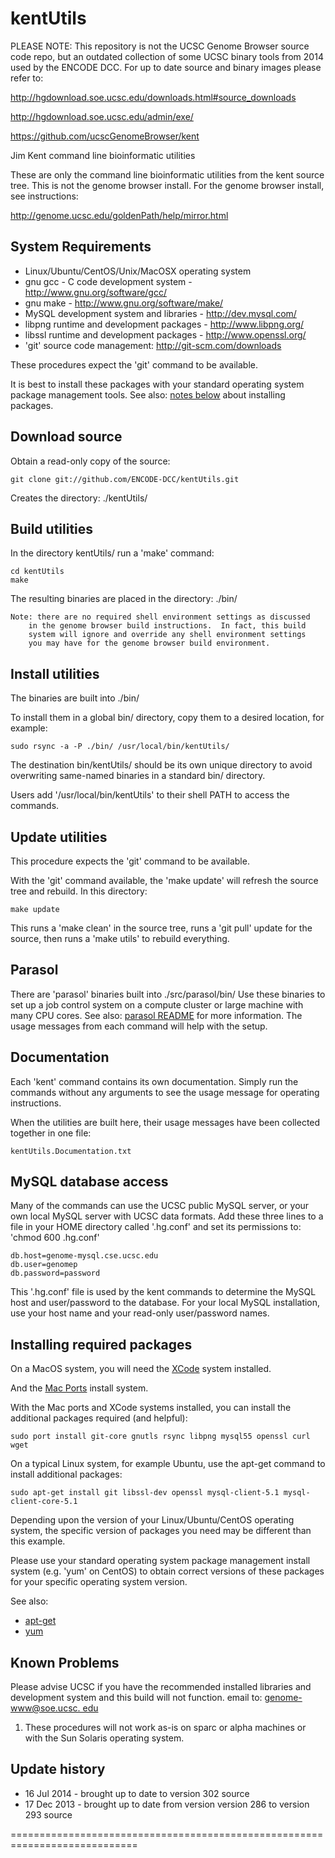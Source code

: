 kentUtils
====================

PLEASE NOTE: This repository is not the UCSC Genome Browser source
code repo, but an outdated collection of some UCSC binary tools from
2014 used by the ENCODE DCC.  For up to date source and binary images
please refer to:

  http://hgdownload.soe.ucsc.edu/downloads.html#source_downloads
  
  http://hgdownload.soe.ucsc.edu/admin/exe/
  
  https://github.com/ucscGenomeBrowser/kent
 
Jim Kent command line bioinformatic utilities

These are only the command line bioinformatic utilities
from the kent source tree.  This is not the genome browser install.
For the genome browser install, see instructions:

  http://genome.ucsc.edu/goldenPath/help/mirror.html

System Requirements
-------------------

* Linux/Ubuntu/CentOS/Unix/MacOSX operating system
* gnu gcc - C code development system - http://www.gnu.org/software/gcc/
* gnu make - http://www.gnu.org/software/make/
* MySQL development system and libraries - http://dev.mysql.com/
* libpng runtime and development packages - http://www.libpng.org/
* libssl runtime and development packages - http://www.openssl.org/
* 'git' source code management: http://git-scm.com/downloads

These procedures expect the 'git' command to be available.

It is best to install these packages with your standard operating
system package management tools.
See also: [notes below](https://github.com/ENCODE-DCC/kentUtils#installing-required-packages) about installing packages.


Download source
---------------

Obtain a read-only copy of the source:

    git clone git://github.com/ENCODE-DCC/kentUtils.git

Creates the directory: ./kentUtils/

Build utilities
---------------

In the directory kentUtils/ run a 'make' command:

    cd kentUtils
    make

The resulting binaries are placed in the directory: ./bin/

    Note: there are no required shell environment settings as discussed
        in the genome browser build instructions.  In fact, this build
        system will ignore and override any shell environment settings
        you may have for the genome browser build environment.

Install utilities
-----------------

The binaries are built into ./bin/

To install them in a global bin/ directory, copy them
to a desired location, for example:

    sudo rsync -a -P ./bin/ /usr/local/bin/kentUtils/

The destination bin/kentUtils/ should be its own unique directory
to avoid overwriting same-named binaries in a standard bin/ directory.

Users add '/usr/local/bin/kentUtils' to their shell PATH
to access the commands.

Update utilities
----------------

This procedure expects the 'git' command to be available.

With the 'git' command available, the 'make update' will refresh
the source tree and rebuild.  In this directory:

    make update

This runs a 'make clean' in the source tree, runs a 'git pull' update
for the source, then runs a 'make utils' to rebuild everything.

Parasol
-------

There are 'parasol' binaries built into ./src/parasol/bin/
Use these binaries to set up a job control system on a compute cluster
or large machine with many CPU cores.
See also: [parasol README](http://genecats.cse.ucsc.edu/eng/parasol.htm)
for more information.  The usage messages from each command will help
with the setup.

Documentation
-------------

Each 'kent' command contains its own documentation.  Simply run the
commands without any arguments to see the usage message for operating
instructions.

When the utilities are built here, their usage messages have
been collected together in one file:

    kentUtils.Documentation.txt

MySQL database access
---------------------

Many of the commands can use the UCSC public MySQL server, or
your own local MySQL server with UCSC data formats.  Add these three
lines to a file in your HOME directory called '.hg.conf' and set
its permissions to: 'chmod 600 .hg.conf'

    db.host=genome-mysql.cse.ucsc.edu
    db.user=genomep
    db.password=password

This '.hg.conf' file is used by the kent commands to determine the
MySQL host and user/password to the database.  For your local MySQL
installation, use your host name and your read-only user/password names.

Installing required packages
----------------------------

On a MacOS system, you will need the [XCode](https://developer.apple.com/xcode/)
system installed.

And the [Mac Ports](http://www.macports.org/) install system.

With the Mac ports and XCode systems installed, you can install
the additional packages required (and helpful):

    sudo port install git-core gnutls rsync libpng mysql55 openssl curl wget

On a typical Linux system, for example Ubuntu, use the apt-get command
to install additional packages:

    sudo apt-get install git libssl-dev openssl mysql-client-5.1 mysql-client-core-5.1

Depending upon the version of your Linux/Ubuntu/CentOS operating system,
the specific version of packages you need may be different than this example.

Please use your standard operating system package management
install system (e.g. 'yum' on CentOS) to obtain correct versions of
these packages for your specific operating system version.

See also:

* [apt-get](https://help.ubuntu.com/8.04/serverguide/apt-get.html)
* [yum](http://www.centos.org/docs/5/html/yum/)

Known Problems
--------------

Please advise UCSC if you have the recommended installed libraries
and development system and this build will not function.
email to: <A HREF="mailto:&#103;&#101;n&#111;&#109;&#101;&#45;&#119;&#119;w&#64;&#115;&#111;&#101;.ucs&#99;.&#101;&#100;&#117;">
&#103;&#101;n&#111;&#109;&#101;&#45;&#119;&#119;w&#64;&#115;&#111;&#101;.ucs&#99;.
&#101;&#100;&#117;</A>

1. These procedures will not work as-is on sparc or alpha machines or
   with the Sun Solaris operating system.

Update history
--------------

* 16 Jul 2014 - brought up to date to version 302 source
* 17 Dec 2013 - brought up to date from version version 286 to version 293 source

============================================================================
